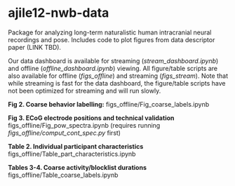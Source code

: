 # ajile12-nwb-data
Package for analyzing long-term naturalistic human intracranial neural recordings and pose.
Includes code to plot figures from data descriptor paper (LINK TBD).

Our data dashboard is available for streaming (*stream_dashboard.ipynb*) and
offline (*offline_dashboard.ipynb*) viewing. All figure/table scripts are also
available for offline (*figs_offline*) and streaming (*figs_stream*). Note that
while streaming is fast for the data dashboard, the figure/table scripts have
not been optimized for streaming and will run slowly.

**Fig 2. Coarse behavior labelling:** figs_offline/Fig_coarse_labels.ipynb

**Fig 3. ECoG electrode positions and technical validation** figs_offline/Fig_pow_spectra.ipynb (requires running *figs_offline/comput_cont_spec.py* first)

**Table 2. Individual participant characteristics** figs_offline/Table_part_characteristics.ipynb

**Tables 3-4. Coarse activity/blocklist durations** figs_offline/Table_coarse_labels.ipynb
